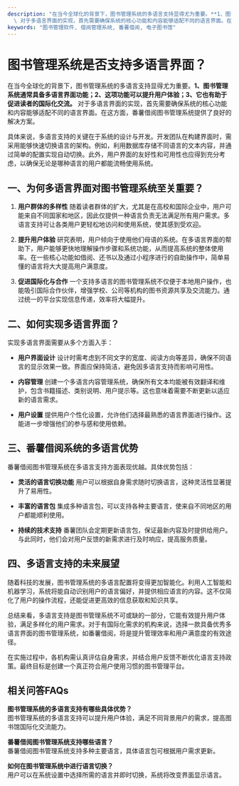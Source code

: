 ```yaml
---
description: "在当今全球化的背景下，图书管理系统的多语言支持显得尤为重要。**1、图书管理系统通常具备多语言界面功能；2、这项功能可以提升用户体验；3、它也有助于促进读者的国际化交流。**\
  \ 对于多语言界面的实现，首先需要确保系统的核心功能和内容能够适配不同的语言界面。在这方面，番薯借阅图书管理系统提供了良好的解决方案。"
keywords: "图书管理软件, 借阅管理系统, 番薯借阅, 电子图书馆"
---
```

# 图书管理系统是否支持多语言界面？

在当今全球化的背景下，图书管理系统的多语言支持显得尤为重要。**1、图书管理系统通常具备多语言界面功能；2、这项功能可以提升用户体验；3、它也有助于促进读者的国际化交流。** 对于多语言界面的实现，首先需要确保系统的核心功能和内容能够适配不同的语言界面。在这方面，番薯借阅图书管理系统提供了良好的解决方案。

具体来说，多语言支持的关键在于系统的设计与开发。开发团队在构建界面时，需采用能够快速切换语言的架构。例如，利用数据库存储不同语言的文本内容，并通过简单的配置实现自动切换。此外，用户界面的友好性和可用性也应得到充分考虑，以确保无论是哪种语言的用户都能流畅使用系统。

## **一、为何多语言界面对图书管理系统至关重要？**

1. **用户群体的多样性**
   随着读者群体的扩大，尤其是在高校和国际企业中，用户可能来自不同国家和地区，因此仅提供一种语言负责无法满足所有用户需求。多语言支持可让各类用户更轻松地访问和使用系统，使其感到受欢迎。

2. **提升用户体验**
   研究表明，用户倾向于使用他们母语的系统。在多语言界面的帮助下，用户能够更快地理解操作步骤和系统功能，从而提高系统的整体使用率。在一些核心功能如借阅、还书以及通过小程序进行的自助操作中，简单易懂的语言将大大提高用户满意度。

3. **促进国际化与合作**
   一个支持多语言的图书管理系统不仅便于本地用户操作，也能吸引国际合作伙伴，增强学校、公司等机构的图书资源共享及交流能力。通过统一的平台实现信息传递，效率将大幅提升。

## **二、如何实现多语言界面？**

实现多语言界面需要从多个方面入手：

- **用户界面设计**
  设计时需考虑到不同文字的宽度、阅读方向等差异，确保不同语言的显示效果一致。界面应保持简洁，避免因多语言支持而影响可用性。

- **内容管理**
  创建一个多语言内容管理系统，确保所有文本均能被有效翻译和维护，包含书籍描述、类别说明、用户提示等。这也意味着需要不断更新以适应新的语言需求。

- **用户设置**
  提供用户个性化设置，允许他们选择最熟悉的语言界面进行操作。这能进一步增强他们的参与感和使用依赖。

## **三、番薯借阅系统的多语言优势**

番薯借阅图书管理系统在多语言支持方面表现优越。具体优势包括：

- **灵活的语言切换功能**
  用户可以根据自身需求随时切换语言，这种灵活性显著提升了易用性。
  
- **丰富的语言包**
  集成多种语言包，可以支持各种主要语言，使来自不同地区的用户都能顺利使用。

- **持续的技术支持**
  番薯团队会定期更新语言包，保证最新内容及时提供给用户。与此同时，他们会对用户反馈的新需求进行及时响应，提高服务质量。

## **四、多语言支持的未来展望**

随着科技的发展，图书管理系统的多语言配置将变得更加智能化。利用人工智能和机器学习，系统将能自动识别用户的语言偏好，并提供相应语言的内容。这不仅简化了用户的操作流程，还能促进更高效的信息获取和知识共享。

总结来看，多语言支持是图书管理系统不可或缺的一部分，它能有效提升用户体验，满足多样化的用户需求。对于有国际化需求的机构来说，选择一款具备优秀多语言界面的图书管理系统，如番薯借阅，将是提升管理效率和用户满意度的有效途径。

在实施过程中，各机构需认真评估自身需求，并结合用户反馈不断优化语言支持政策。最终目标是创建一个真正符合用户使用习惯的图书管理平台。

## 相关问答FAQs

**图书管理系统的多语言支持有哪些具体优势？**  
图书管理系统的多语言支持可以提升用户体验，满足不同背景用户的需求，提高图书馆国际化交流能力。

**番薯借阅图书管理系统支持哪些语言？**  
番薯借阅图书管理系统支持多种主要语言，具体语言包可根据用户需求更新。

**如何在图书管理系统中进行语言切换？**  
用户可以在系统设置中选择所需的语言并即时切换，系统将改变界面显示语言。
